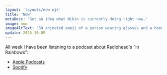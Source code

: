 ```yaml
---
layout: 'layouts/now.njk'
title: 'Now'
metaDesc: 'Get an idea what Nikin is currently doing right now.'
image: now
imageAltText: '3D animated emoji of a person wearing glasses and a hoodie is focused on a laptop screen..'
update: 2025-10-09
---
```

<p class="list-lead-in">All week I have been listening to a podcast about Radiohead's “In Rainbows”:</p>
 
- [Apple Podcasts](https://podcasts.apple.com/gb/podcast/dissect/id1143845868)
- [Spotify](https://open.spotify.com/episode/3r7UlNtqVjeVEVUsOQoEsu)
